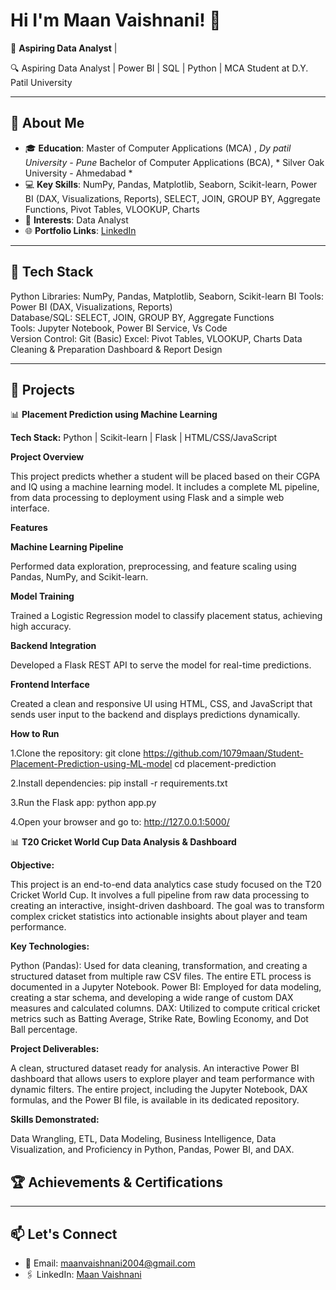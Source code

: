# Hi I'm **Maan Vaishnani**! 👋


🚀 **Aspiring Data Analyst** |

🔍 Aspiring Data Analyst | Power BI | SQL | Python | MCA Student at D.Y. Patil University

---

## 🌟 About Me

- 🎓 **Education**:  Master of Computer Applications (MCA) , *Dy patil University - Pune*
                     Bachelor of Computer Applications (BCA), * Silver Oak University - Ahmedabad *
- 💻 **Key Skills**: NumPy, Pandas, Matplotlib, Seaborn, Scikit-learn, Power BI (DAX, Visualizations, Reports),  SELECT, JOIN, GROUP BY, Aggregate Functions, Pivot Tables, VLOOKUP, Charts   
- 🧠 **Interests**: Data Analyst 
- 🌐 **Portfolio Links**: [LinkedIn](http://www.linkedin.com/in/maan-vaishnani) 

---

## 🔧 Tech Stack

 Python Libraries: NumPy, Pandas, Matplotlib, Seaborn, Scikit-learn
 BI Tools: Power BI (DAX, Visualizations, Reports)                                 
 Database/SQL: SELECT, JOIN, GROUP BY, Aggregate Functions         
 Tools: Jupyter Notebook, Power BI Service, Vs Code                           
 Version Control: Git (Basic)
 Excel: Pivot Tables, VLOOKUP, Charts
 Data Cleaning & Preparation
 Dashboard & Report Design

---

## 🚀 Projects 

📊 **Placement Prediction using Machine Learning**

**Tech Stack:** Python | Scikit-learn | Flask | HTML/CSS/JavaScript

**Project Overview**

This project predicts whether a student will be placed based on their CGPA and IQ using a machine learning model. It includes a complete ML pipeline, from data processing to deployment using Flask and a simple web interface.

**Features**

**Machine Learning Pipeline**

Performed data exploration, preprocessing, and feature scaling using Pandas, NumPy, and Scikit-learn.

**Model Training**

Trained a Logistic Regression model to classify placement status, achieving high accuracy.

**Backend Integration**

Developed a Flask REST API to serve the model for real-time predictions.

**Frontend Interface**

Created a clean and responsive UI using HTML, CSS, and JavaScript that sends user input to the backend and displays predictions dynamically.

**How to Run**

1.Clone the repository:
git clone https://github.com/1079maan/Student-Placement-Prediction-using-ML-model
cd placement-prediction

2.Install dependencies:
pip install -r requirements.txt

3.Run the Flask app:
python app.py

4.Open your browser and go to:
http://127.0.0.1:5000/


📊 **T20 Cricket World Cup Data Analysis & Dashboard**

**Objective:**

This project is an end-to-end data analytics case study focused on the T20 Cricket World Cup. It involves a full pipeline from raw data processing to creating an interactive, insight-driven dashboard. The goal was to transform complex cricket statistics into actionable insights about player and team performance.

**Key Technologies:**

Python (Pandas): Used for data cleaning, transformation, and creating a structured dataset from multiple raw CSV files. The entire ETL process is documented in a Jupyter Notebook.
Power BI: Employed for data modeling, creating a star schema, and developing a wide range of custom DAX measures and calculated columns.
DAX: Utilized to compute critical cricket metrics such as Batting Average, Strike Rate, Bowling Economy, and Dot Ball percentage.

**Project Deliverables:**

A clean, structured dataset ready for analysis.
An interactive Power BI dashboard that allows users to explore player and team performance with dynamic filters.
The entire project, including the Jupyter Notebook, DAX formulas, and the Power BI file, is available in its dedicated repository.

**Skills Demonstrated:**

Data Wrangling, ETL, Data Modeling, Business Intelligence, Data Visualization, and Proficiency in Python, Pandas, Power BI, and DAX.


## 🏆 Achievements & Certifications


---

## 📫 Let's Connect

- 📩 Email: maanvaishnani2004@gmail.com  
- 🖇️ LinkedIn: [Maan Vaishnani](http://www.linkedin.com/in/maan-vaishnani)

